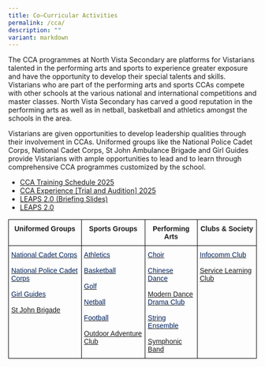 ```yaml
---
title: Co–Curricular Activities
permalink: /cca/
description: ""
variant: markdown
---
```

The CCA programmes at North Vista Secondary are platforms for Vistarians talented in the performing arts and sports to experience greater exposure and have the opportunity to develop their special talents and skills. Vistarians who are part of the performing arts and sports CCAs compete with other schools at the various national and international competitions and master classes. North Vista Secondary has carved a good reputation in the performing arts as well as in netball, basketball and athletics amongst the schools in the area.  

Vistarians are given opportunities to develop leadership qualities through their involvement in CCAs. Uniformed groups like the National Police Cadet Corps, National Cadet Corps, St John Ambulance Brigade and Girl Guides provide Vistarians with ample opportunities to lead and to learn through comprehensive CCA programmes customized by the school.

* [CCA Training Schedule 2025](/files/CCA/CCA_Training_Schedule_2025.pdf)
* [CCA Experience [Trial and Audition] 2025 ](/files/CCA/CCA_Experience__Trial_and_Audition__2025_.pdf)
* [LEAPS 2.0 (Briefing Slides)](/files/LEAPS%202(for%20Parents).pdf)
* [LEAPS 2.0](/files/LEAPS%202%20(Public%20Version).pdf)

<style type="text/css">
.tg  {border-collapse:collapse;border-spacing:0;}
.tg td{border-color:black;border-style:solid;border-width:1px;font-family:Arial, sans-serif;font-size:14px;
  overflow:hidden;padding:10px 5px;word-break:normal;}
.tg th{border-color:black;border-style:solid;border-width:1px;font-family:Arial, sans-serif;font-size:14px;
  font-weight:normal;overflow:hidden;padding:10px 5px;word-break:normal;}
.tg .tg-amwm{font-weight:bold;text-align:center;vertical-align:top}
.tg .tg-ag3w{color:#02225B;text-align:left;vertical-align:top}
</style>
<table class="tg">
<thead>
  <tr>
    <th class="tg-amwm">Uniformed Groups</th>
    <th class="tg-amwm">Sports Groups</th>
    <th class="tg-amwm">Performing Arts</th>
    <th class="tg-amwm">Clubs &amp; Society</th>
  </tr>
</thead>
<tbody>
  <tr>
    <td class="tg-ag3w"><a href="https://staging.d1y2kgkshfhsca.amplifyapp.com/cca/uniformed-groups/ncc/"><span style="text-decoration:none;color:#02225B">National Cadet Corps</span></a><br><br><a href="https://staging.d1y2kgkshfhsca.amplifyapp.com/cca/uniformed-groups/npcc/"><span style="text-decoration:none;color:#02225B">National Police Cadet Corps</span></a><br><br><a href="https://staging.d1y2kgkshfhsca.amplifyapp.com/cca/uniformed-groups/girl-guides/"><span style="text-decoration:none;color:#02225B">Girl Guides</span></a><br><br><a href="https://staging.d1y2kgkshfhsca.amplifyapp.com/cca/uniformed-groups/st-john-brigade/">St John Brigade</a></td>
    <td class="tg-ag3w"><a href="https://staging.d1y2kgkshfhsca.amplifyapp.com/cca/sports/athletics/"><span style="text-decoration:none;color:#02225B">Athletics</span></a><br><br><a href="https://northvistasec.moe.edu.sg/cca/sports/basketball/"><span style="text-decoration:none;color:#02225B">Basketball</span></a><br><br><a href="https://staging.d1y2kgkshfhsca.amplifyapp.com/cca/sports/golf/"><span style="text-decoration:none;color:#02225B">Golf</span></a><br><br><a href="https://staging.d1y2kgkshfhsca.amplifyapp.com/cca/sports/netball/"><span style="text-decoration:none;color:#02225B">Netball</span></a><br><br><a href="https://staging.d1y2kgkshfhsca.amplifyapp.com/cca/sports/football/"><span style="text-decoration:none;color:#02225B">Football</span></a><br><br><a href="https://staging.d1y2kgkshfhsca.amplifyapp.com/cca/sports/odac/">Outdoor Adventure Club</a></td>
    <td class="tg-ag3w"><a href="https://staging.d1y2kgkshfhsca.amplifyapp.com/cca/performing-arts/choir/"><span style="text-decoration:none;color:#02225B">Choir</span></a><br><br><a href="https://staging.d1y2kgkshfhsca.amplifyapp.com/cca/performing-arts/chinese-dance/"><span style="text-decoration:none;color:#02225B">Chinese Dance</span></a><br><br><a href="https://staging.d1y2kgkshfhsca.amplifyapp.com/cca/performing-arts/modern-dance/">Modern Dance</a><br><a href="https://staging.d1y2kgkshfhsca.amplifyapp.com/cca/performing-arts/drama-club/"><span style="text-decoration:none;color:#02225B">Drama Club</span></a><br><br><a href="https://northvistasec.moe.edu.sg/cca/performing-arts/string-ensemble"><span style="text-decoration:none;color:#02225B">String Ensemble</span></a><br><br><a href="https://staging.d1y2kgkshfhsca.amplifyapp.com/cca/performing-arts/band/">Symphonic Band</a></td>
    <td class="tg-ag3w"><a href="https://staging.d1y2kgkshfhsca.amplifyapp.com/cca/clubs-n-society/infocomm-club/"><span style="text-decoration:none;color:#02225B">Infocomm Club</span></a><br><br><a href="https://staging.d1y2kgkshfhsca.amplifyapp.com/cca/clubs-n-society/service-learning-club/">Service Learning Club</a></td>
  </tr>
</tbody>
</table>